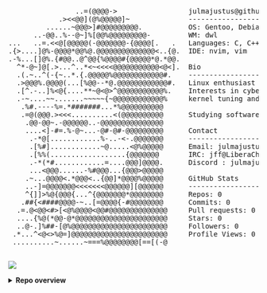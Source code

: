 
<!-- MY NEOFETCH-STYLE README -->


<pre>

                ..=(@@@@->                 julmajustus@github   
            .><<@@](@%@@@@@]~              ------------------   
         ......~@@@>]#@@@@@@@@@.           OS: Gentoo, Debian, openSUSE, Arch   
      ..-@@..%--@~]%[@@%@@@@@@@@@-         WM: dwl
...   ..=.<<@[@@@@@(-@@@@@@@-{@@@@[.   .   Languages: C, C++, Python, Bash, AWK   
.{>....]@%-@@@@*@@%@.@@@@@@@@@@@@@@<..{@.  IDE: nvim, vim   
.-%...[]@%.{#@@..@^@@{%@@@@#{@@@@@*@.*@@.   
  ^*-@~]@[.>...^..*<~<<<<@@@@@@@@@@@<@<].  Bio   
  .(.~..^(-{~..*.{.@@@@@%@@@@@@@@@@@@#.    ------------------   
  .>@@@%.@@@@(...[%@@--*@.@@@@@@@@@@@@#.   Linux enthusiast since early 2000s.   
  .[^.-..]%<@{....**~@<@>^@@@@@@@@@@@%.    Interests in cybersecurity, low-level programming languages,   
  .-~....~~.......~~~~~{~@@@@@@@@@@@@%     kernel tuning and hardware overclocking.   
   .%#.----%=.*#######...*%@@@@@@@@@@   
   .=@(@@@.><<<..........<(@@@@@@@@@@      Studying software engineering at 42 school Hive Helsinki.   
    .@@-@@~.-@@@@@@..-@@@@@@@@@@@@@@@   
    ....<]-#=.%-@~...-@#-@#-@@@@@@@@@      Contact   
     .-*@[............%-..-<-.@@@@@@@      ------------------   
     .[%#]............~@.....<@%@@@@@      Email: julmajustus@tutanota.com   
     .[%%(..................{@@@@@@@       IRC: jff@LiberaChat   
     .-*(*#............=....@@@]@@@@.      Discord : julmajustus   
     ...<@@@......-%#@@@...{@@@>@@@@@   
    .~...@@@@<.*@@@<..{@@]*@@@@%@@@@@      GitHub Stats   
    ..-]=@@@@@@@<<<<<<<@@@@@@][@@@@@@      ------------------   
    ^{]]>%@{@@@{...^{@@@@@@@*@@@@@@@@      Repos: <!-- REPOS_PLACEHOLDER -->0<!-- REPOS_PLACEHOLDER -->   
   .##{<####@@@@-~..[=@@@@{-#@@@@@@@@      Commits: <!-- CONTRIBUTIONS_PLACEHOLDER -->0<!-- CONTRIBUTIONS_PLACEHOLDER -->   
  .=.@<@@<#>[<@%@@@@<@@#@@@@@@@@@@@@@@     Pull requests: <!-- PR_PLACEHOLDER -->0<!-- PR_PLACEHOLDER -->   
  ....{%@(*@@-@*@@@@@@@@@@@@@@@@@@@@@@     Stars: <!-- STARS_PLACEHOLDER -->0<!-- STARS_PLACEHOLDER -->   
  ..@-.]%##-[@%@@@@@@@@@@@@@@@@@@@@@@@     Followers: <!-- FOLLOWERS_PLACEHOLDER -->0<!-- FOLLOWERS_PLACEHOLDER -->   
 .*...^<@<>%@=]@@@@@@@@@@@@@@@@@@@@@@@     Profile Views: <!-- PV_PLACEHOLDER -->0<!-- PV_PLACEHOLDER -->   
 ..........~......~===%@@@@@@@@[==[(-@     

</pre>

![](https://komarev.com/ghpvc/?username=julmajustus&style=pixel)
<details>
<summary><strong>Repo overview</strong></summary>

```txt
    TobeUpdated
```

</details>
